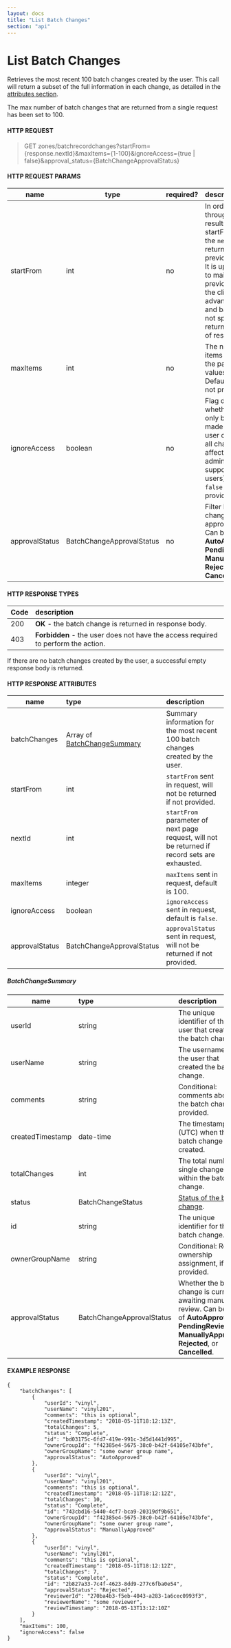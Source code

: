 ```yaml
---
layout: docs
title: "List Batch Changes"
section: "api"
---
```


# List Batch Changes

Retrieves the most recent 100 batch changes created by the user. This call will return a subset of the full information in each change, as detailed in the [attributes section](#response-attributes).

The max number of batch changes that are returned from a single request has been set to 100. 

#### HTTP REQUEST

> GET zones/batchrecordchanges?startFrom={response.nextId}&maxItems={1-100}&ignoreAccess={true &#124; false}&approval_status={BatchChangeApprovalStatus}

#### HTTP REQUEST PARAMS

name          | type          | required?   | description |
 ------------ | ------------- | ----------- | :---------- |
startFrom     | int           | no          | In order to advance through pages of results, the startFrom is set to the `nextId` that is returned on the previous response. It is up to the client to maintain previous pages if the client wishes to advance forward and backward. If not specified, will return the first page of results. |
maxItems      | int           | no          | The number of items to return in the page. Valid values are 1 - 100.  Defaults to 100 if not provided. |
ignoreAccess  | boolean       | no          | Flag determining whether to retrieve only batch changes made by calling user or to retrieve all changes. Only affects system administrators (ie. support and super users). Defaults to `false` if not provided. |
approvalStatus| BatchChangeApprovalStatus| no | Filter batch changes based on approval status. Can be one of **AutoApproved**, **PendingReview**, **ManuallyApproved**, **Rejected**, or **Cancelled**. |

#### HTTP RESPONSE TYPES

Code          | description |
 ------------ | :---------- |
200           | **OK** - the batch change is returned in response body. |
403           | **Forbidden** - the user does not have the access required to perform the action. |

If there are no batch changes created by the user, a successful empty response body is returned.

#### HTTP RESPONSE ATTRIBUTES <a id="response-attributes" />

name          | type        | description |
 ------------ | :---------- | :---------- |
batchChanges  | Array of [BatchChangeSummary](#batchchangesummary-info) | Summary information for the most recent 100 batch changes created by the user. |
startFrom     | int         | `startFrom` sent in request, will not be returned if not provided. |
nextId        | int         | `startFrom` parameter of next page request, will not be returned if record sets are exhausted. |
maxItems      | integer     | `maxItems` sent in request, default is 100. |
ignoreAccess  | boolean     | `ignoreAccess` sent in request, default is `false`. |
approvalStatus | BatchChangeApprovalStatus | `approvalStatus` sent in request, will not be returned if not provided. |

##### BatchChangeSummary <a id="batchchangesummary-info" />

name          | type        | description |
 ------------ | :---------- | :---------- |
userId        | string      | The unique identifier of the user that created the batch change. |
userName      | string      | The username of the user that created the batch change. |
comments      | string      | Conditional: comments about the batch change, if provided. |
createdTimestamp | date-time      | The timestamp (UTC) when the batch change was created. |
totalChanges  | int         | The total number of single changes within the batch change. |
status        | BatchChangeStatus | [Status of the batch change](../api/batchchange-model#batchchange-attributes). |
id            | string      | The unique identifier for this batch change. |
ownerGroupName | string      | Conditional: Record ownership assignment, if provided. |
approvalStatus | BatchChangeApprovalStatus      | Whether the batch change is currently awaiting manual review. Can be one of **AutoApproved**, **PendingReview**, **ManuallyApproved**, **Rejected**, or **Cancelled**. |


#### EXAMPLE RESPONSE

```
{
    "batchChanges": [
        {
            "userId": "vinyl", 
            "userName": "vinyl201", 
            "comments": "this is optional", 
            "createdTimestamp": "2018-05-11T18:12:13Z", 
            "totalChanges": 5, 
            "status": "Complete", 
            "id": "bd03175c-6fd7-419e-991c-3d5d1441d995",
            "ownerGroupId": "f42385e4-5675-38c0-b42f-64105e743bfe",
            "ownerGroupName": "some owner group name",
            "approvalStatus": "AutoApproved"
        }, 
        {
            "userId": "vinyl", 
            "userName": "vinyl201", 
            "comments": "this is optional", 
            "createdTimestamp": "2018-05-11T18:12:12Z", 
            "totalChanges": 10, 
            "status": "Complete",
            "id": "743cbd16-5440-4cf7-bca9-20319df9b651",
            "ownerGroupId": "f42385e4-5675-38c0-b42f-64105e743bfe",
            "ownerGroupName": "some owner group name",
            "approvalStatus": "ManuallyApproved"
        },
        {
            "userId": "vinyl", 
            "userName": "vinyl201", 
            "comments": "this is optional", 
            "createdTimestamp": "2018-05-11T18:12:12Z", 
            "totalChanges": 7, 
            "status": "Complete", 
            "id": "2b827a33-7c4f-4623-8dd9-277c6fba0e54",
            "approvalStatus": "Rejected",
            "reviewerId": "270ba4b3-f5eb-4043-a283-1a6cec0993f3",
            "reviewerName": "some reviewer",
            "reviewTimestamp": "2018-05-13T13:12:10Z"
        }
    ],
    "maxItems": 100,
    "ignoreAccess": false
}
```
